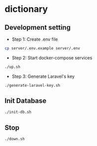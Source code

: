 # dictionary

## Development setting

- Step 1: Create .env file
```bash
cp server/.env.example server/.env
```

- Step 2: Start docker-compose services
```bash
./up.sh
```

- Step 3: Generate Laravel's key
```bash
./generate-laravel-key.sh
```

## Init Database
```bash
./init-db.sh
```

## Stop
```bash
./down.sh
```